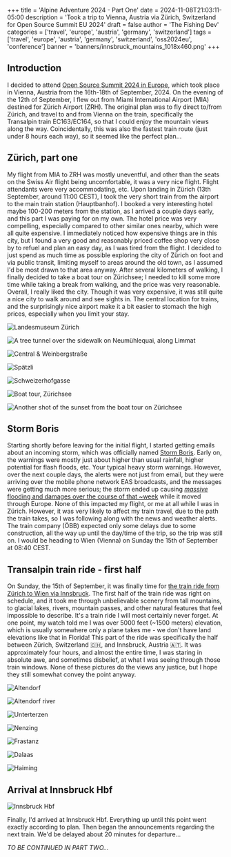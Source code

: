 +++
title = 'Alpine Adventure 2024 - Part One'
date = 2024-11-08T21:03:11-05:00
description = 'Took a trip to Vienna, Austria via Zürich, Switzerland for Open Source Summit EU 2024'
draft = false
author = 'The Fishing Dev'
categories = ['travel', 'europe', 'austria', 'germany', 'switzerland']
tags = ['travel', 'europe', 'austria', 'germany', 'switzerland', 'oss2024eu', 'conference']
banner = 'banners/innsbruck_mountains_1018x460.png'
+++

## Introduction

I decided to attend [Open Source Summit 2024 in Europe](https://events.linuxfoundation.org/archive/2024/open-source-summit-europe/), which took place in Vienna, Austria from the 16th-18th of September, 2024. On the evening of the 12th of September, I flew out from Miami International Airport (MIA) destined for Zürich Airport (ZRH). The original plan was to fly direct to/from Zürich, and travel to and from Vienna on the train, specifically the Transalpin train EC163/EC164, so that I could enjoy the mountain views along the way. Coincidentally, this was also the fastest train route (just under 8 hours each way), so it seemed like the perfect plan...

## Zürich, part one

My flight from MIA to ZRH was mostly uneventful, and other than the seats on the Swiss Air flight being uncomfortable, it was a very nice flight. Flight attendants were very accommodating, etc. Upon landing in Zürich (13th September, around 11:00 CEST), I took the very short train from the airport to the main train station (Hauptbanhof). I booked a very interesting hotel maybe 100-200 meters from the station, as I arrived a couple days early, and this part I was paying for on my own. The hotel price was very compelling, especially compared to other similar ones nearby, which were all quite expensive. I immediately noticed how expensive things are in this city, but I found a very good and reasonably priced coffee shop very close by to refuel and plan an easy day, as I was tired from the flight. I decided to just spend as much time as possible exploring the city of Zürich on foot and via public transit, limiting myself to areas around the old town, as I assumed I'd be most drawn to that area anyway. After several kilometers of walking, I finally decided to take a boat tour on Zürichsee; I needed to kill some more time while taking a break from walking, and the price was very reasonable. Overall, I really liked the city. Though it was very expensive, it was still quite a nice city to walk around and see sights in. The central location for trains, and the surprisingly nice airport make it a bit easier to stomach the high prices, especially when you limit your stay.

![Landesmuseum Zürich](/images/osseu2024/IMG_4729.jpeg)

![A tree tunnel over the sidewalk on Neumühlequai, along Limmat](/images/osseu2024/IMG_4732.jpeg)

![Central & Weinbergstraße](/images/osseu2024/IMG_4748.jpeg)

![Spätzli](/images/osseu2024/IMG_4757.jpeg)

![Schweizerhofgasse](/images/osseu2024/IMG_4758.jpeg)

![Boat tour, Zürichsee](/images/osseu2024/IMG_4774.jpeg)

![Another shot of the sunset from the boat tour on Zürichsee](/images/osseu2024/IMG_4819.jpeg)

## Storm Boris

Starting shortly before leaving for the initial flight, I started getting emails about an incoming storm, which was officially named [Storm Boris](https://www.ecmwf.int/en/about/media-centre/focus/2024/storm-boris-and-european-flooding-september-2024). Early on, the warnings were mostly just about higher than usual rainfall, higher potential for flash floods, etc. Your typical heavy storm warnings. However, over the next couple days, the alerts were not just from email, but they were arriving over the mobile phone network EAS broadcasts, and the messages were getting much more serious; the storm ended up causing [_massive_ flooding and damages over the course of that ~week](https://www.theguardian.com/world/gallery/2024/sep/16/storm-boris-batters-europe-austria-czech-republic-poland-hungary-romania-in-pictures) while it moved through Europe. None of this impacted my flight, or me at all while I was in Zürich. However, it was very likely to affect my train travel, due to the path the train takes, so I was following along with the news and weather alerts. The train company (ÖBB) expected only some delays due to some construction, all the way up until the day/time of the trip, so the trip was still on. I would be heading to Wien (Vienna) on Sunday the 15th of September at 08:40 CEST.

## Transalpin train ride - first half

On Sunday, the 15th of September, it was finally time for [the train ride from Zürich to Wien via Innsbruck](https://www.seat61.com/trains-and-routes/zurich-to-innsbruck-via-the-arlberg-railway.htm). The first half of the train ride was right on schedule, and it took me through unbelievable scenery from tall mountains, to glacial lakes, rivers, mountain passes, and other natural features that feel impossible to describe. It's a train ride I will most certainly never forget. At one point, my watch told me I was over 5000 feet (~1500 meters) elevation, which is usually somewhere only a plane takes me - we don't have land elevations like that in Florida! This part of the ride was specifically the half between Zürich, Switzerland 🇨🇭, and Innsbruck, Austria 🇦🇹. It was approximately four hours, and almost the entire time, I was staring in absolute awe, and sometimes disbelief, at what I was seeing through those train windows. None of these pictures do the views any justice, but I hope they still somewhat convey the point anyway.

![Altendorf](/images/osseu2024/IMG_4953.jpeg)

![Altendorf river](/images/osseu2024/IMG_4955.jpeg)

![Unterterzen](/images/osseu2024/IMG_4980.jpeg)

![Nenzing](/images/osseu2024/IMG_5019.jpeg)

![Frastanz](/images/osseu2024/IMG_5048.jpeg)

![Dalaas](/images/osseu2024/IMG_5082.jpeg)

![Haiming](/images/osseu2024/IMG_5122.jpeg)

## Arrival at Innsbruck Hbf

![Innsbruck Hbf](/images/osseu2024/IMG_5137.jpeg)

Finally, I'd arrived at Innsbruck Hbf. Everything up until this point went exactly according to plan. Then began the announcements regarding the next train. We'd be delayed about 20 minutes for departure...

_TO BE CONTINUED IN PART TWO..._
